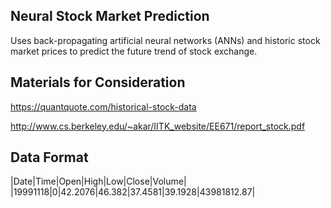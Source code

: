## Neural Stock Market Prediction
Uses back-propagating artificial neural networks (ANNs) and historic stock market prices to predict the future trend of stock exchange.

## Materials for Consideration
<https://quantquote.com/historical-stock-data>

<http://www.cs.berkeley.edu/~akar/IITK_website/EE671/report_stock.pdf>

## Data Format
|Date|Time|Open|High|Low|Close|Volume|
|19991118|0|42.2076|46.382|37.4581|39.1928|43981812.87|
